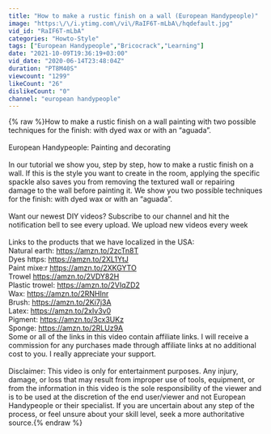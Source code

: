 ```yaml
---
title: "How to make a rustic finish on a wall (European Handypeople)"
image: "https:\/\/i.ytimg.com\/vi\/RaIF6T-mLbA\/hqdefault.jpg"
vid_id: "RaIF6T-mLbA"
categories: "Howto-Style"
tags: ["European Handypeople","Bricocrack","Learning"]
date: "2021-10-09T19:36:19+03:00"
vid_date: "2020-06-14T23:48:04Z"
duration: "PT8M40S"
viewcount: "1299"
likeCount: "26"
dislikeCount: "0"
channel: "european handypeople"
---
```

{% raw %}How to make a rustic finish on a wall painting with two possible techniques for the finish: with dyed wax or with an “aguada”.<br /><br />European Handypeople:  Painting and decorating<br /><br />In our tutorial we show you, step by step, how to make a rustic finish on a wall. If this is the style you want to create in the room, applying the specific spackle also saves you from removing the textured wall or repairing damage to the wall before painting it. We show you two possible techniques for the finish: with dyed wax or with an “aguada”.<br /><br />Want our newest DIY videos? Subscribe to our channel and hit the notification bell to see every upload. We upload new videos every week<br /><br />Links to the products that we have localized in the USA:<br />Natural earth: <a rel="nofollow" target="blank" href="https://amzn.to/2zcTn8T">https://amzn.to/2zcTn8T</a><br />Dyes https: <a rel="nofollow" target="blank" href="https://amzn.to/2XL1YtJ">https://amzn.to/2XL1YtJ</a><br />Paint mixe:r <a rel="nofollow" target="blank" href="https://amzn.to/2XKGYTO">https://amzn.to/2XKGYTO</a> <br />Trowel <a rel="nofollow" target="blank" href="https://amzn.to/2VDY82H">https://amzn.to/2VDY82H</a><br />Plastic trowel: <a rel="nofollow" target="blank" href="https://amzn.to/2VIqZD2">https://amzn.to/2VIqZD2</a><br />Wax: <a rel="nofollow" target="blank" href="https://amzn.to/2RNHInr">https://amzn.to/2RNHInr</a><br />Brush: <a rel="nofollow" target="blank" href="https://amzn.to/2Ki7j3A">https://amzn.to/2Ki7j3A</a> <br />Latex: <a rel="nofollow" target="blank" href="https://amzn.to/2xIv3v0">https://amzn.to/2xIv3v0</a> <br />Pigment: <a rel="nofollow" target="blank" href="https://amzn.to/3cx3UKz">https://amzn.to/3cx3UKz</a> <br />Sponge: <a rel="nofollow" target="blank" href="https://amzn.to/2RLUz9A">https://amzn.to/2RLUz9A</a><br />Some or all of the links in this video contain affiliate links. I will receive a commission for any purchases made through affiliate links at no additional cost to you. I really appreciate your support. <br /><br />Disclaimer: This video is only for entertainment purposes. Any injury, damage, or loss that may result from improper use of tools, equipment, or from the information in this video is the sole responsibility of the viewer and is to be used at the discretion of the end user/viewer and not European Handypeople or their specialist.  If you are uncertain about any step of the process, or feel unsure about your skill level, seek a more authoritative source.{% endraw %}
